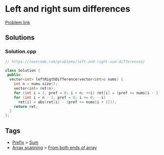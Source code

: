 # Left and right sum differences

[Problem link](https://leetcode.com/problems/left-and-right-sum-differences/)

## Solutions


### Solution.cpp
```cpp
// https://leetcode.com/problems/left-and-right-sum-differences/

class Solution {
 public:
  vector<int> leftRigthDifference(vector<int>& nums) {
    int n = nums.size();
    vector<int> ret(n);
    for (int i = 1, pref = 0; i < n; ++i) ret[i] = (pref += nums[i - 1]);
    for (int i = n - 2, pref = 0; i >= 0; --i)
      ret[i] = abs(ret[i] - (pref += nums[i + 1]));
    return ret;
  }
};
```
## Tags

* [Prefix](/Collections/prefix.md#prefix) > [Sum](/Collections/prefix.md#sum)
* [Array scanning](/Collections/array-scanning.md#array-scanning) > [From both ends of array](/Collections/array-scanning.md#from-both-ends-of-array)
